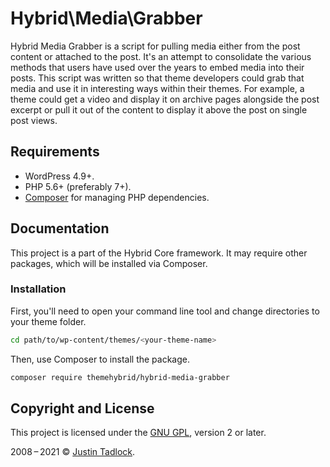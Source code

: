 # Hybrid\\Media\\Grabber

Hybrid Media Grabber is a script for pulling media either from the post content or attached to the post. It's an attempt to consolidate the various methods that users have used over the years to embed media into their posts. This script was written so that theme developers could grab that media and use it in interesting ways within their themes. For example, a theme could get a video and display it on archive pages alongside the post excerpt or pull it out of the content to display it above the post on single post views.

## Requirements

* WordPress 4.9+.
* PHP 5.6+ (preferably 7+).
* [Composer](https://getcomposer.org/) for managing PHP dependencies.

## Documentation

This project is a part of the Hybrid Core framework. It may require other packages, which will be installed via Composer.

### Installation

First, you'll need to open your command line tool and change directories to your theme folder.

```bash
cd path/to/wp-content/themes/<your-theme-name>
```

Then, use Composer to install the package.

```bash
composer require themehybrid/hybrid-media-grabber
```

## Copyright and License

This project is licensed under the [GNU GPL](http://www.gnu.org/licenses/old-licenses/gpl-2.0.html), version 2 or later.

2008&thinsp;&ndash;&thinsp;2021 &copy; [Justin Tadlock](https://themehybrid.com).
